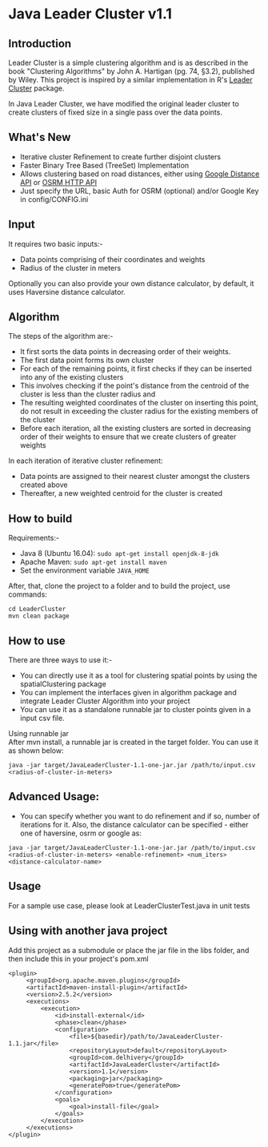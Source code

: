 Java Leader Cluster v1.1
===================

## Introduction  
Leader Cluster is a simple clustering algorithm and is as described in the
book "Clustering Algorithms" by John A. Hartigan (pg. 74, §3.2), published
by Wiley. This project is inspired by a similar implementation in R's [Leader
Cluster](https://cran.r-project.org/web/packages/leaderCluster/index.html) package.

In Java Leader Cluster, we have modified the original leader cluster to create
clusters of fixed size in a single pass over the data points.

## What's New
- Iterative cluster Refinement to create further disjoint clusters
- Faster Binary Tree Based (TreeSet) Implementation
- Allows clustering based on road distances, either using 
[Google Distance API](https://developers.google.com/maps/documentation/distance-matrix/intro)
or 
[OSRM HTTP API](https://github.com/Project-OSRM/osrm-backend/blob/2ed6b181c8e80b7d17991ffe29726ecb130785f6/docs/http.md)
- Just specify the URL, basic Auth for OSRM (optional) and/or Google Key in config/CONFIG.ini

## Input  
It requires two basic inputs:-
- Data points comprising of their coordinates and weights
- Radius of the cluster in meters

Optionally you can also provide your own distance calculator, by default,
it uses Haversine distance calculator.

## Algorithm  
The steps of the algorithm are:-
- It first sorts the data points in decreasing order of their weights.
- The first data point forms its own cluster
- For each of the remaining points, it first checks if they can be inserted
into any of the existing clusters
- This involves checking if the point's distance from the centroid of the
cluster is less than the cluster radius and
- The resulting weighted coordinates of the cluster on inserting this point,
do not result in exceeding the cluster radius for the existing members of the
cluster
- Before each iteration, all the existing clusters are sorted in decreasing
order of their weights to ensure that we create clusters of greater weights

In each iteration of iterative cluster refinement:
- Data points are assigned to their nearest cluster amongst the clusters created above
- Thereafter, a new weighted centroid for the cluster is created 

## How to build  
Requirements:-
- Java 8 (Ubuntu 16.04): `sudo apt-get install openjdk-8-jdk`
- Apache Maven: `sudo apt-get install maven`
- Set the environment variable `JAVA_HOME`

After, that, clone the project to a folder and to build the project, use commands:

    cd LeaderCluster
    mvn clean package

## How to use  
There are three ways to use it:-
 - You can directly use it as a tool for clustering spatial points by using
 the spatialClustering package
 - You can implement the interfaces given in algorithm package and integrate
 Leader Cluster Algorithm into your project
 - You can use it as a standalone runnable jar to cluster points given in a input csv file.

Using runnable jar  
 After mvn install, a runnable jar is created in the target folder. You can use it as shown below:
 
    java -jar target/JavaLeaderCluster-1.1-one-jar.jar /path/to/input.csv <radius-of-cluster-in-meters>

## Advanced Usage:
- You can specify whether you want to do refinement and if so, number of iterations for it. 
Also, the distance calculator can be specified - either one of haversine, osrm or google as:

``` 
java -jar target/JavaLeaderCluster-1.1-one-jar.jar /path/to/input.csv <radius-of-cluster-in-meters> <enable-refinement> <num_iters> <distance-calculator-name>
```

## Usage  
For a sample use case, please look at LeaderClusterTest.java in unit tests

## Using with another java project  
Add this project as a submodule or place the jar file in the libs folder, and then include this in your project's pom.xml
```
<plugin>
     <groupId>org.apache.maven.plugins</groupId>
     <artifactId>maven-install-plugin</artifactId>
     <version>2.5.2</version>
     <executions>
         <execution>
             <id>install-external</id>
             <phase>clean</phase>
             <configuration>
                 <file>${basedir}/path/to/JavaLeaderCluster-1.1.jar</file>
                 <repositoryLayout>default</repositoryLayout>
                 <groupId>com.delhivery</groupId>
                 <artifactId>JavaLeaderCluster</artifactId>
                 <version>1.1</version>
                 <packaging>jar</packaging>
                 <generatePom>true</generatePom>
             </configuration>
             <goals>
                 <goal>install-file</goal>
             </goals>
         </execution>
     </executions>
</plugin>
```
